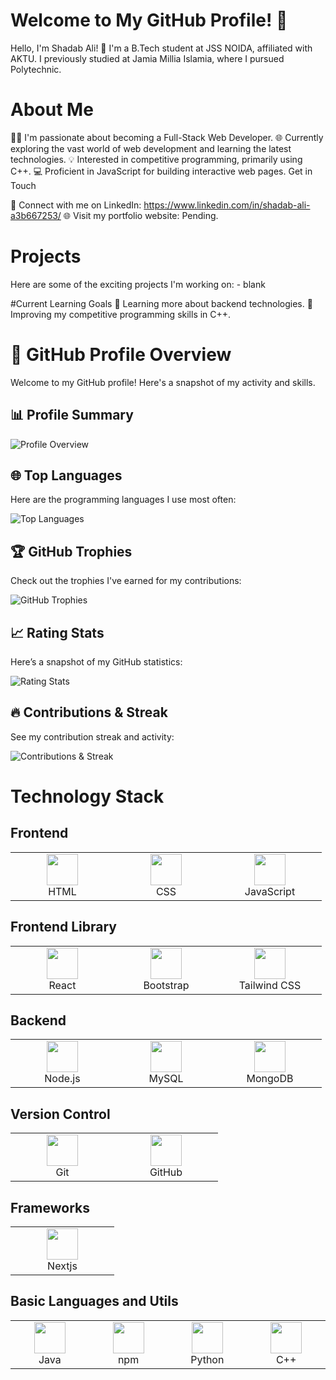 # Welcome to My GitHub Profile! 👋
Hello, I'm Shadab Ali! 🚀 I'm a B.Tech student at JSS NOIDA, affiliated with AKTU. I previously studied at Jamia Millia Islamia, where I pursued Polytechnic.

# About Me
👨‍💻 I'm passionate about becoming a Full-Stack Web Developer.
🌐 Currently exploring the vast world of web development and learning the latest technologies.
💡 Interested in competitive programming, primarily using C++.
💻 Proficient in JavaScript for building interactive web pages.
Get in Touch

📱 Connect with me on LinkedIn: https://www.linkedin.com/in/shadab-ali-a3b667253/
🌐 Visit my portfolio website: Pending.
 # Projects
Here are some of the exciting projects I'm working on: - blank

#Current Learning Goals
🌱 Learning more about backend technologies.
🚀 Improving my competitive programming skills in C++.

# 🚀 GitHub Profile Overview

Welcome to my GitHub profile! Here's a snapshot of my activity and skills.

## 📊 Profile Summary

<img src="https://github-profile-summary-cards.vercel.app/api/cards/profile-details?username=SHADABALIGITHUB&theme=github_dark" alt="Profile Overview" />

## 🌐 Top Languages

Here are the programming languages I use most often:

<img src='https://github-readme-stats-git-masterrstaa-rickstaa.vercel.app/api/top-langs/?username=SHADABALIGITHUB&langs_count=25&theme=radical' alt="Top Languages" />

## 🏆 GitHub Trophies

Check out the trophies I've earned for my contributions:

<img src="https://github-profile-trophy.vercel.app/?username=SHADABALIGITHUB&margin-w=4&row=3&column=4&theme=onedark" alt="GitHub Trophies" />

## 📈 Rating Stats

Here’s a snapshot of my GitHub statistics:

<img  src='https://readme-stats-fabio-vicente.vercel.app/api?username=SHADABALIGITHUB&count_private=true&show_icons=true&theme=tokyonight' alt="Rating Stats" />

## 🔥 Contributions & Streak

See my contribution streak and activity:

<img src='https://github-readme-streak-stats.herokuapp.com/?user=SHADABALIGITHUB&theme=dark' alt="Contributions & Streak" />




<!-- <img align='left' src='https://github-readme-stats.vercel.app/api/top-langs/?username=tynab&theme=dracula&langs_count=10' /> -->

<!-- <img align='left' src='https://github-readme-stats-sigma-five.vercel.app/api/top-langs/?username=tynab&theme=dracula' /> -->
# Technology Stack

## Frontend

<table>
  <tr>
    <td align="center" width="150">
      <img src="https://github.com/SHADABALIGITHUB/SHADABALIGITHUB/assets/137039248/cc675f47-b428-452e-97e3-a8a952f828b7" width="50">
      <br>HTML
    </td>
    <td align="center" width="150">
      <img src="https://github.com/SHADABALIGITHUB/SHADABALIGITHUB/assets/137039248/6c1ad379-b167-4511-9d62-d5b0bbc25362" width="50">
      <br>CSS
    </td>
    <td align="center" width="150">
      <img src="https://github.com/SHADABALIGITHUB/SHADABALIGITHUB/assets/137039248/b38955ba-e97e-45f2-97a2-bf8b94501bef" width="50">
      <br>JavaScript
    </td>
  </tr>
</table>

## Frontend Library

<table>
  <tr>
    <td align="center" width="150">
      <img src="https://github.com/SHADABALIGITHUB/SHADABALIGITHUB/assets/137039248/13fd6113-262a-4056-8ab7-1066d6e038d3" width="50">
      <br>React
    </td>
    <td align="center" width="150">
      <img src="https://github.com/SHADABALIGITHUB/SHADABALIGITHUB/assets/137039248/66a5e3ce-e98c-484d-9670-88c662c417c1" width="50">
      <br>Bootstrap
    </td>
    <td align="center" width="150">
      <img src="https://github.com/SHADABALIGITHUB/SHADABALIGITHUB/assets/137039248/03b61a66-5a27-4887-90d5-e8f86124d5b3" width="50">
      <br>Tailwind CSS
    </td>
  </tr>
</table>

## Backend

<table>
  <tr>
    <td align="center" width="150">
      <img src="https://github.com/SHADABALIGITHUB/SHADABALIGITHUB/assets/137039248/2715fb13-b3c9-4324-aeaf-d075a2ee9b6c" width="50">
      <br>Node.js
    </td>
    <td align="center" width="150">
      <img src="https://github.com/SHADABALIGITHUB/SHADABALIGITHUB/assets/137039248/f7313a30-c416-4b71-806e-cde8f6bc7129" width="50">
      <br>MySQL
    </td>
    <td align="center" width="150">
      <img src="https://github.com/SHADABALIGITHUB/SHADABALIGITHUB/assets/137039248/0b7ef9e8-aeb1-426c-84db-05fe72dc2122" width="50">
      <br>MongoDB
    </td>
  </tr>
</table>

## Version Control

<table>
  <tr>
    <td align="center" width="150">
      <img src="https://github.com/SHADABALIGITHUB/SHADABALIGITHUB/assets/137039248/2aad14f3-fc13-4be8-9e52-e9323bc8751c" width="50">
      <br>Git
    </td>
    <td align="center" width="150">
      <img src="https://github.com/SHADABALIGITHUB/SHADABALIGITHUB/assets/137039248/64b040e5-a6cf-4c90-bff1-4130bf00d4df" width="50">
      <br>GitHub
    </td>
  </tr>
</table>

## Frameworks

<table>
  <tr>
    <td align="center" width="150">
      <img src="https://static-00.iconduck.com/assets.00/nextjs-icon-512x512-y563b8iq.png" width="50">
      <br>Nextjs
    </td>
 </tr>
</table>

## Basic Languages and Utils

<table>
  <tr>
    <td align="center" width="150">
      <img src="https://github.com/SHADABALIGITHUB/SHADABALIGITHUB/assets/137039248/be99901e-10c9-425b-8edc-accb27fe760b" width="50">
      <br>Java
    </td>
    <td align="center" width="150">
      <img src="https://github.com/SHADABALIGITHUB/SHADABALIGITHUB/assets/137039248/c493eb16-d91c-42ad-87a8-52c5a4169893" width="50">
      <br>npm
    </td>
    <td align="center" width="150">
      <img src="https://github.com/SHADABALIGITHUB/SHADABALIGITHUB/assets/137039248/d90b884f-c572-4bfa-831a-0ab218679feb" width="50">
      <br>Python
    </td>
    <td align="center" width="150">
      <img src="https://github.com/SHADABALIGITHUB/SHADABALIGITHUB/assets/137039248/26c587ec-ce78-454e-85ea-e7c112ad3347" width="50">
      <br>C++
    </td>
  </tr>
</table>


